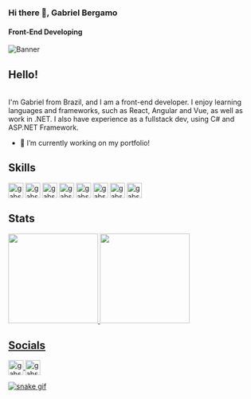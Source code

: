 ### Hi there 👋, Gabriel Bergamo
#### Front-End Developing
![Banner]()

<h2>Hello!</h2> <br>
I'm Gabriel from Brazil, and I am a front-end developer. I enjoy learning languages and frameworks, such as React, Angular and Vue, as well as work in .NET. I also have experience as a fullstack dev, using C# and ASP.NET Framework.

- 🔭 I’m currently working on my portfolio! 

<div>
  <h2>Skills</h2>
  <img align="center" alt="gabs-html" height="30" src="https://img.shields.io/badge/HTML-239120?style=for-the-badge&logo=html5&logoColor=white">
  <img align="center" alt="gabs-css" height="30" src="https://img.shields.io/badge/CSS-239120?&style=for-the-badge&logo=css3&logoColor=white">
  <img align="center" alt="gabs-js" height="30" src="https://img.shields.io/badge/JavaScript-F7DF1E?style=for-the-badge&logo=javascript&logoColor=black">
  <img align="center" alt="gabs-dotnet" height="30"  src="https://img.shields.io/badge/.NET-5C2D91?style=for-the-badge&logo=.net&logoColor=white">
  <img align="center" alt="gabs-csharp" height="30"  src="https://img.shields.io/badge/C%23-239120?style=for-the-badge&logo=c-sharp&logoColor=white">
  <img align="center" alt="gabs-react" height="30" src="https://img.shields.io/badge/React-20232A?style=for-the-badge&logo=react&logoColor=61DAFB">
  <img align="center" alt="gabs-angular" height="30" src="https://img.shields.io/badge/Angular-DD0031?style=for-the-badge&logo=angular&logoColor=white">
  <img align="center" alt="gabs-vue" height="30" src="https://img.shields.io/badge/Vue.js-35495E?style=for-the-badge&logo=vue.js&logoColor=4FC08D">
</div>

<div>
  <h2>Stats</h2>
  <a href="https://github.com/Gbrlbrgm">
  <img height="180em" src="https://github-readme-stats.vercel.app/api/top-langs/?username=Gbrlbrgm&hide=html&layout=compact&theme=synthwave)](https://github.com/anuraghazra/github-readme-stats">
  <img height="180em" src="https://github-readme-stats.vercel.app/api?username=Gbrlbrgm&theme=synthwave)](https://github.com/anuraghazra/github-readme-stats">
</div>

<div>
  <h2>Socials</h2>
  <img align="center" alt="gabs-linkedin" height="30" src="https://img.shields.io/badge/LinkedIn-0077B5?style=for-the-badge&logo=linkedin&logoColor=white">
  <img align="center" alt="gabs-ghub" height="30" src="https://img.shields.io/badge/GitHub-100000?style=for-the-badge&logo=github&logoColor=white">
</div>

![snake gif]()

